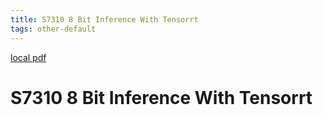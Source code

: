 ```yaml
---
title: S7310 8 Bit Inference With Tensorrt
tags: other-default
---
```


[local pdf](../../../pdfs/s7310-8-bit-inference-with-tensorrt.pdf)

# S7310 8 Bit Inference With Tensorrt

